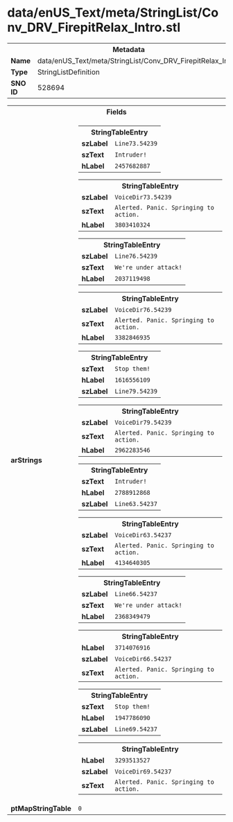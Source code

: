 <h1>data/enUS_Text/meta/StringList/Conv_DRV_FirepitRelax_Intro.stl</h1><table><tr><th colspan="100%">Metadata</th></tr><tr><td><b>Name</b></td><td>data/enUS_Text/meta/StringList/Conv_DRV_FirepitRelax_Intro.stl</td></tr><tr><td><b>Type</b></td><td>StringListDefinition</td></tr><tr><td><b>SNO ID</b></td><td>528694</td></tr></table>

<table><tr><th colspan="100%">Fields</th></tr><tr><td><b>arStrings</b></td><td><table><tr><th colspan="100%">StringTableEntry</th></tr><tr><td><b>szLabel</b></td><td><code>Line73.54239</code></td></tr><tr><td><b>szText</b></td><td><code>Intruder!</code></td></tr><tr><td><b>hLabel</b></td><td><code>2457682887</code></td></tr></table>


<table><tr><th colspan="100%">StringTableEntry</th></tr><tr><td><b>szLabel</b></td><td><code>VoiceDir73.54239</code></td></tr><tr><td><b>szText</b></td><td><code>Alerted. Panic. Springing to action.</code></td></tr><tr><td><b>hLabel</b></td><td><code>3803410324</code></td></tr></table>


<table><tr><th colspan="100%">StringTableEntry</th></tr><tr><td><b>szLabel</b></td><td><code>Line76.54239</code></td></tr><tr><td><b>szText</b></td><td><code>We're under attack!</code></td></tr><tr><td><b>hLabel</b></td><td><code>2037119498</code></td></tr></table>


<table><tr><th colspan="100%">StringTableEntry</th></tr><tr><td><b>szLabel</b></td><td><code>VoiceDir76.54239</code></td></tr><tr><td><b>szText</b></td><td><code>Alerted. Panic. Springing to action.</code></td></tr><tr><td><b>hLabel</b></td><td><code>3382846935</code></td></tr></table>


<table><tr><th colspan="100%">StringTableEntry</th></tr><tr><td><b>szText</b></td><td><code>Stop them!</code></td></tr><tr><td><b>hLabel</b></td><td><code>1616556109</code></td></tr><tr><td><b>szLabel</b></td><td><code>Line79.54239</code></td></tr></table>


<table><tr><th colspan="100%">StringTableEntry</th></tr><tr><td><b>szLabel</b></td><td><code>VoiceDir79.54239</code></td></tr><tr><td><b>szText</b></td><td><code>Alerted. Panic. Springing to action.</code></td></tr><tr><td><b>hLabel</b></td><td><code>2962283546</code></td></tr></table>


<table><tr><th colspan="100%">StringTableEntry</th></tr><tr><td><b>szText</b></td><td><code>Intruder!</code></td></tr><tr><td><b>hLabel</b></td><td><code>2788912868</code></td></tr><tr><td><b>szLabel</b></td><td><code>Line63.54237</code></td></tr></table>


<table><tr><th colspan="100%">StringTableEntry</th></tr><tr><td><b>szLabel</b></td><td><code>VoiceDir63.54237</code></td></tr><tr><td><b>szText</b></td><td><code>Alerted. Panic. Springing to action.</code></td></tr><tr><td><b>hLabel</b></td><td><code>4134640305</code></td></tr></table>


<table><tr><th colspan="100%">StringTableEntry</th></tr><tr><td><b>szLabel</b></td><td><code>Line66.54237</code></td></tr><tr><td><b>szText</b></td><td><code>We're under attack!</code></td></tr><tr><td><b>hLabel</b></td><td><code>2368349479</code></td></tr></table>


<table><tr><th colspan="100%">StringTableEntry</th></tr><tr><td><b>hLabel</b></td><td><code>3714076916</code></td></tr><tr><td><b>szLabel</b></td><td><code>VoiceDir66.54237</code></td></tr><tr><td><b>szText</b></td><td><code>Alerted. Panic. Springing to action.</code></td></tr></table>


<table><tr><th colspan="100%">StringTableEntry</th></tr><tr><td><b>szText</b></td><td><code>Stop them!</code></td></tr><tr><td><b>hLabel</b></td><td><code>1947786090</code></td></tr><tr><td><b>szLabel</b></td><td><code>Line69.54237</code></td></tr></table>


<table><tr><th colspan="100%">StringTableEntry</th></tr><tr><td><b>hLabel</b></td><td><code>3293513527</code></td></tr><tr><td><b>szLabel</b></td><td><code>VoiceDir69.54237</code></td></tr><tr><td><b>szText</b></td><td><code>Alerted. Panic. Springing to action.</code></td></tr></table>


</td></tr><tr><td><b>ptMapStringTable</b></td><td><code>0</code></td></tr></table>

